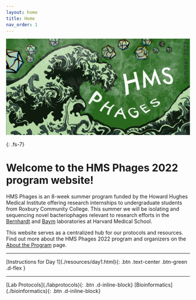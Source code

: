 ```yaml
---
layout: home
title: Home
nav_order: 1
---
```


<div class="banner-container">
    <div class="banner-img">
        <img src="assets/images/banner.jpeg">
    </div>
</div>

{: .fs-7}
# Welcome to the HMS Phages 2022 program website!

HMS Phages is an 8-week summer program funded by the Howard Hughes Medical Institute offering research internships to undergraduate students from Roxbury Community College. This summer we will be isolating and sequencing novel bacteriophages relevant to research efforts in the [Bernhardt](http://www.bernhardtlab.com) and [Baym](https://baymlab.hms.harvard.edu) laboratories at Harvard Medical School. 

This website serves as a centralized hub for our protocols and resources. Find out more about the HMS Phages 2022 program and organizers on the [About the Program](./about) page.

---
<span class="fs-7">
    [Instructions for Day 1](./resources/day1.html){: .btn .text-center .btn-green .d-flex }
</span>

---

<span class="fs-9">
    [Lab Protocols](./labprotocols){: .btn .d-inline-block}
    [Bioinformatics](./bioinformatics){: .btn .d-inline-block}
</span>

